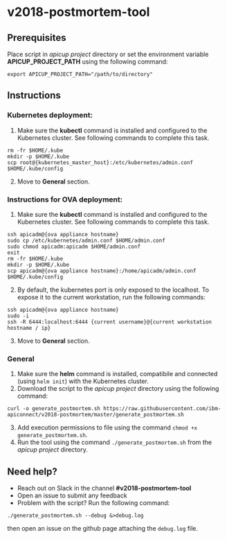 # v2018-postmortem-tool

## Prerequisites
Place script in _apicup project_ directory or set the environment variable **APICUP_PROJECT_PATH** using the following command:
```
export APICUP_PROJECT_PATH="/path/to/directory"
```


## Instructions
### Kubernetes deployment:
1.  Make sure the **kubectl** command is installed and configured to the Kubernetes cluster.  See following commands to complete this task.
```
rm -fr $HOME/.kube
mkdir -p $HOME/.kube
scp root@{kubernetes_master_host}:/etc/kubernetes/admin.conf $HOME/.kube/config
```
2.  Move to **General** section.

### Instructions for OVA deployment:
1.  Make sure the **kubectl** command is installed and configured to the Kubernetes cluster.  See following commands to complete this task.
```
ssh apicadm@{ova appliance hostname}
sudo cp /etc/kubernetes/admin.conf $HOME/admin.conf
sudo chmod apicadm:apicadm $HOME/admin.conf
exit
rm -fr $HOME/.kube
mkdir -p $HOME/.kube
scp apicadm@{ova appliance hostname}:/home/apicadm/admin.conf $HOME/.kube/config
```
2.  By default, the kubernetes port is only exposed to the localhost.  To expose it to the current workstation, run the following commands:
```
ssh apicadm@{ova appliance hostname}
sudo -i
ssh -R 6444:localhost:6444 {current username}@{current workstation hostname / ip}
```
3.  Move to **General** section.

### General
1.  Make sure the **helm** command is installed, compatibile and connected (using `helm init`) with the Kubernetes cluster.
2.  Download the script to the _apicup project_ directory using the following command:
```
curl -o generate_postmortem.sh https://raw.githubusercontent.com/ibm-apiconnect/v2018-postmortem/master/generate_postmortem.sh
```
3.  Add execution permissions to file using the command `chmod +x generate_postmortem.sh`.
4.  Run the tool using the command `./generate_postmortem.sh` from the _apicup project_ directory.


## Need help?
-  Reach out on Slack in the channel **#v2018-postmortem-tool**
-  Open an issue to submit any feedback
-  Problem with the script?  Run the following command:
```
./generate_postmortem.sh --debug &>debug.log
```
then open an issue on the github page attaching the `debug.log` file.
